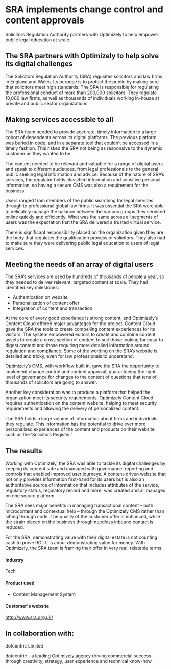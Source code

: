 # SRA implements change control and content approvals

Solicitors Regulation Authority partners with Optimizely to help empower public
legal education at scale.

## The SRA partners with Optimizely to help solve its digital challenges

The Solicitors Regulation Authority (SRA) regulates solicitors and law firms in
England and Wales. Its purpose is to protect the public by making sure that
solicitors meet high standards. The SRA is responsible for regulating the
professional conduct of more than 200,000 solicitors. They regulate 10,000 law
firms, as well as thousands of individuals working in-house at private and
public sector organizations.

## Making services accessible to all

The SRA team needed to provide accurate, timely information to a large cohort of
dependents across its digital platforms. The previous platform was buried in
code, and in a separate tool that couldn’t be accessed in a timely fashion. This
risked the SRA not being as responsive to the dynamic customer as they wanted to
be.

The content needed to be relevant and valuable for a range of digital users and
speak to different audiences, from legal professionals to the general public
seeking legal information and advice. Because of the nature of SRA’s services,
the regulator holds classified information and sensitive personal information,
so having a secure CMS was also a requirement for the business.

Users ranged from members of the public searching for legal services through to
professional global law firms. It was essential the SRA were able to delicately
manage the balance between the various groups they serviced online quickly and
efficiently. What was the same across all segments of users was the expectation
that the SRA delivered a trusted virtual service.

There is significant responsibility placed on the organization given they are
the body that regulates the qualification process of solicitors. They also had
to make sure they were delivering public legal education to users of legal
services.

## Meeting the needs of an array of digital users

The SRA’s services are used by hundreds of thousands of people a year, so they
needed to deliver relevant, targeted content at scale. They had identified key
milestones:

- Authentication on website
- Personalization of content offer
- Integration of content and transaction

At the core of every good experience is strong content, and Optimizely’s Content
Cloud offered major advantages for the project. Content Cloud gave the SRA the
tools to create compelling content experiences for its visitors. The system
empowered editors to create and combine content assets to create a cross section
of content to suit those looking for easy-to-digest content and those requiring
more detailed information around regulation and compliance. Some of the wording
on the SRA’s website is detailed and tricky, even for law professionals to
understand.

Optimizely’s CMS, with workflow built in, gave the SRA the opportunity to
implement change control and content approval, guaranteeing the right level of
governance for changes to the content of questions that tens of thousands of
solicitors are going to answer.

Another key consideration was to produce a platform that helped the organization
meet its security requirements. Optimizely Content Cloud requires authentication
on the content website, helping to meet security requirements and allowing the
delivery of personalized content.

The SRA holds a large volume of information about firms and individuals they
regulate. This information has the potential to drive ever more personalized
experiences of the content and products on their website, such as the
‘Solicitors Register.’

## The results

Working with Optimizely, the SRA was able to tackle its digital challenges by
keeping its content safe and managed with governance, reporting and controls
that enabled improved user journeys. A content-driven website that not only
provides information first-hand for its users but is also an authoritative
source of information that includes attributes of the service, regulatory
status, regulatory record and more, was created and all managed on one secure
platform.

The SRA sees major benefits in managing transactional content – both
microcontent and contextual help – through the Optimizely CMS rather than
sifting through code. The quality of the customer offer is enhanced, while the
strain placed on the business through needless inbound contact is reduced.

For the SRA, demonstrating value with their digital estate is not counting cash
to prove ROI. It is about demonstrating value for money. With Optimizely, the
SRA team is framing their offer in very real, relatable terms.

#### Industry

Tech

#### Product used

- Content Management System

#### Customer's website

http://www.sra.org.uk/

## In collaboration with:

dotcentric Limited

dotcentric - a leading Optimizely agency driving commercial success through
creativity, strategy, user experience and technical know-how.

